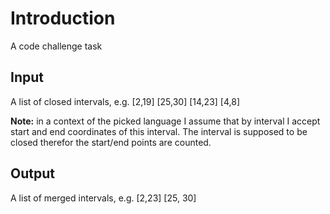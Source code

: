 # Introduction
A code challenge task

## Input
A list of closed intervals, e.g. [2,19] [25,30] [14,23] [4,8]

**Note:** in a context of the picked language I assume that by interval I accept start and end coordinates of this interval. The interval is supposed to be closed therefor the start/end points are counted. 

## Output
A list of merged intervals, e.g. [2,23] [25, 30]
